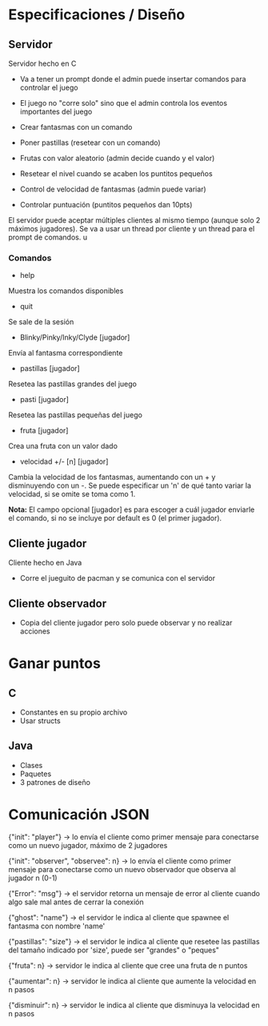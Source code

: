 # Especificaciones / Diseño

## Servidor

Servidor hecho en C

- Va a tener un prompt donde el admin puede insertar comandos para controlar el juego
- El juego no "corre solo" sino que el admin controla los eventos importantes del juego

- Crear fantasmas con un comando
- Poner pastillas (resetear con un comando)
- Frutas con valor aleatorio (admin decide cuando y el valor)
- Resetear el nivel cuando se acaben los puntitos pequeños
- Control de velocidad de fantasmas (admin puede variar)
- Controlar puntuación (puntitos pequeños dan 10pts)

El servidor puede aceptar múltiples clientes al mismo tiempo (aunque solo 2 máximos jugadores).
Se va a usar un thread por cliente y un thread para el prompt de comandos.
u
### Comandos

- help

Muestra los comandos disponibles

- quit

Se sale de la sesión

- Blinky/Pinky/Inky/Clyde [jugador]

Envía al fantasma correspondiente

- pastillas [jugador]

Resetea las pastillas grandes del juego

- pasti [jugador]

Resetea las pastillas pequeñas del juego

- fruta <valor> [jugador]

Crea una fruta con un valor dado

- velocidad +/- [n] [jugador]

Cambia la velocidad de los fantasmas, aumentando con un + y disminuyendo con un -. Se puede especificar un 'n' de qué tanto variar la velocidad, si se omite se toma como 1.


**Nota:** El campo opcional [jugador] es para escoger a cuál jugador enviarle el comando, si no se incluye por default es 0 (el primer jugador).


## Cliente jugador

Cliente hecho en Java
- Corre el jueguito de pacman y se comunica con el servidor

## Cliente observador

- Copia del cliente jugador pero solo puede observar y no realizar acciones


# Ganar puntos

## C

- Constantes en su propio archivo
- Usar structs

## Java

- Clases
- Paquetes
- 3 patrones de diseño

# Comunicación JSON
{"init": "player"} -> lo envía el cliente como primer mensaje para conectarse como un nuevo jugador, máximo de 2 jugadores

{"init": "observer", "observee": n} -> lo envía el cliente como primer mensaje para conectarse como un nuevo observador que observa al jugador n (0-1)

{"Error": "msg"} -> el servidor retorna un mensaje de error al cliente cuando algo sale mal antes de cerrar la conexión

{"ghost": "name"} -> el servidor le indica al cliente que spawnee el fantasma con nombre 'name'

{"pastillas": "size"} -> el servidor le indica al cliente que resetee las pastillas del tamaño indicado por 'size', puede ser "grandes" o "peques"

{"fruta": n} -> servidor le indica al cliente que cree una fruta de n puntos

{"aumentar": n} -> servidor le indica al cliente que aumente la velocidad en n pasos

{"disminuir": n} -> servidor le indica al cliente que disminuya la velocidad en n pasos
